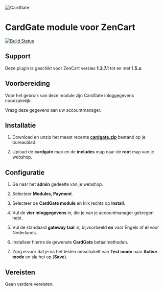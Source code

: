 ![CardGate](https://cdn.curopayments.net/thumb/200/logos/cardgate.png)

# CardGate module voor ZenCart

[![Build Status](https://travis-ci.org/cardgate/zencart.svg?branch=master)](https://travis-ci.org/cardgate/zencart)

## Support

Deze plugin is geschikt voor ZenCart versies **1.3.7.1** tot en met **1.5.x**.

## Voorbereiding

Voor het gebruik van deze module zijn CardGate inloggegevens noodzakelijk.

Vraag deze gegevens aan uw accountmanager.

## Installatie

1. Download en unzip het meest recente [**cardgate.zip**](https://github.com/cardgate/zencart/releases) bestand op je bureaublad.

2. Upload de **cardgate** map en de **includes** map naar de **root** map van je webshop.

## Configuratie

1. Ga naar het **admin** gedeelte van je webshop.

2. Selecteer **Modules, Payment**.

3. Selecteer de **CardGate module** en klik rechts op **Install**.

4. Vul de **vier inloggegevens** in, die je van je accountmanager gekregen hebt.

5. Vul de standaard **gateway taal** in, bijvoorbeeld **en** voor Engels of **nl** voor Nederlands.

6. Installeer hierna de gewenste **CardGate** betaalmethoden.

7. Zorg ervoor dat je na het testen omschakelt van **Test mode** naar **Active mode** en sla het op (**Save**).

## Vereisten

Geen verdere vereisten.
